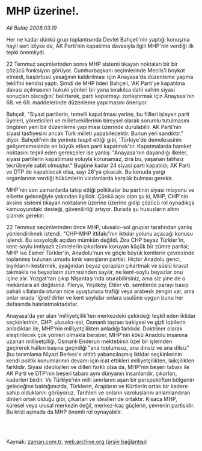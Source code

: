 # MHP üzerine!.

*Ali Bulaç 2008.03.19*

<td class="columnist-detail">
<p>Her ne kadar dünkü grup toplantısında Devlet Bahçeli'nin yaptığı konuşma hayli sert idiyse de, AK Parti'nin kapatılma davasıyla ilgili MHP'nin verdiği ilk tepki önemliydi.</p>
<p>
<div id="haberMetinDiv">
<p>22 Temmuz seçimlerinden sonra MHP sistemi tıkayan noktaları bir bir çözücü fonksiyon görüyor. Cumhurbaşkanı seçimlerinde Meclis'i boykot etmedi, başörtüsü yasağının kaldırılması için Anayasa'da düzenleme yapma teklifini kendisi yaptı. Şimdi de MHP lideri Bahçeli, 'AK Parti'ye kapatılma davası açılmasının hukuki yönleri bir yana bırakılsa dahi vahim siyasi sonuçları olacağını' belirterek, parti kapatmayı zorlaştırmak için Anayasa'nın 68. ve 69. maddelerinde düzenleme yapılmasını öneriyor. 
<p>Bahçeli, "Siyasi partilerin, temelli kapatılması yerine, bu fiilleri işleyen parti üyeleri, yöneticileri ve milletvekillerinin bireysel olarak sorumlu tutulmasını öngören yeni bir düzenleme yapılması üzerinde durulabilir. AK Parti'nin siyasi tasfiyesini ancak Türk milleti yapabilecektir. Bunun yeri sandıktır." diyor. Bahçeli'nin de yerinde tespit ettiği gibi, 'Türkiye'de demokrasinin gelişememesinde en büyük etken parti kapatmak'tır. Kapatmalarda hareket noktasını teşkil eden gerekçeler ise yanlış: "Anayasa'nın dayandığı ilkeler, siyasi partilerin kapatılması yoluyla korunamaz, zira bu, yaşanan talihsiz tecrübeyle sabit olmuştur." Bugüne kadar 24 siyasi parti kapatıldı; AK Parti ve DTP de kapatılacak olsa, sayı 26'ya çıkacak. Bu konuda yargı organlarının verdiği hükümlerin vicdanlarda karşılık bulması gerekir. 
<p>MHP'nin son zamanlarda takip ettiği politikalar bu partinin siyasi misyonu ve elbette geleceğiyle yakından ilgilidir. Çünkü açık olan şu ki, MHP, CHP'nin aksine sistemi tıkayan noktaların üzerine üzerine gidip çözücü rol oynadıkça kamuoyundaki desteği, güvenilirliği artıyor. Burada şu hususların altını çizmek gerekir:
<p>22 Temmuz seçimlerinden önce MHP, ulusalcı-sol gruplar tarafından yanlış yönlendirilmek istendi. "CHP-MHP ittifakı"nın iktidar yolunu açacağı konusu işlendi. Bu sosyolojik açıdan mümkün değildi. Zira CHP beyaz Türkler'in, kent-soylu imtiyazlı zümrelerin çıkarlarını koruyan küçük bir zümre partisi; MHP ise Esmer Türkler'in, Anadolu'nun ve göçle büyük kentlerin çevresinde toplanmış bulunan umudu kırık varoşların partisi. Hiçbir Anadolu genci, bıyıklarını kestirmek, ayağından beyaz çorapları çıkartmak ve süslü kravat takmakla ne beyazların zümresinden sayılır, ne kent-soylu beyazlar onu içine alır. Yozgat'tan çıkıp Nişantaşı'nda oturabilirsiniz, ama siz yine de o mekânlara ait değilsiniz. Florya, Yeşilköy, Etiler vb. semtlerde parayı basıp pahalı villalarda oturan nice uyuşturucu trafiği veya arabesk zengin var, ama onlar orada 'iğreti'dirler ve kent soylular onlara usulüne uygun bunu her defasında hatırlatmaktadırlar.
<p>Anayasa'da yer alan 'milliyetçilik'ten merkezdeki çekirdeği teşkil eden iktidar seçkinlerinin, CHP, ulusalcı-sol, Osmanlı taşrası bakiyesi ve gizli lobilerin anladıkları ile, MHP'nin milliyetçilikten anladığı farklıdır. Doktriner olarak eleştirilecek çok yönleri olmakla beraber, MHP'nin kökü Anadolu insanına uzanan milliyetçiliği, Osmanlı Enderun mektebinin özel bir işlemden geçirerek halkın başına geçirdiği "ana toplumsuz, ana dinsiz ve ana dilsiz" (bu tanımlama Niyazi Berkes'e aittir) yabancılaşmış iktidar seçkinlerinin kendi politik konumlarının devamı için icat ettikleri milliyetçilikten, laikçilikten farklıdır. Siyasi ideolojileri ve dilleri farklı olsa da, MHP'nin beşeri tabanı ile AK Parti ve DTP'nin beşeri tabanı aynı dünyanın insanlarıdır, çıkarları, kaderleri birdir. Ve Türkiye'nin milli sınırlarını aşan bir perspektiften bölgenin geleceğine baktığımızda, Türklerin, Arapların ve Kürtlerin ortak bir kadere sahip olduklarını görüyoruz. Tarihleri ve onların varoluşlarını anlamlandıran dinleri ortak olduğu gibi, çıkarları ve idealleri de ortaktır. Kısaca MHP, küresel veya ulusal merkezin değil, merkez-kaç güçlerin, çevrenin partisidir. Bu krizi aşmada da MHP önemli rol oynayabilir.</p></p></p></p></p></div>
</p>


<p><br>
		 </br></p></td>

Kaynak: [zaman.com.tr](http://zaman.com.tr/yazar.do?yazino=666402), [web.archive.org (arşiv bağlantısı)](http://web.archive.org/web/20120314230908/http://www.zaman.com.tr/yazar.do?yazino=666402)
